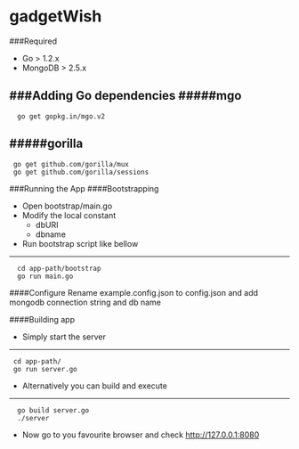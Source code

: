 gadgetWish
==========


###Required
* Go > 1.2.x
* MongoDB  > 2.5.x

###Adding Go dependencies
#####mgo
--------------
      go get gopkg.in/mgo.v2

#####gorilla
--------------
     go get github.com/gorilla/mux
     go get github.com/gorilla/sessions

###Running the App
####Bootstrapping
* Open bootstrap/main.go
* Modify the local constant
  * dbURI
  *  dbname
* Run bootstrap script like bellow
--------------
      cd app-path/bootstrap
      go run main.go

####Configure
Rename example.config.json to config.json and add mongodb connection string and db name

####Building app
* Simply start the server
--------------
     cd app-path/
     go run server.go
* Alternatively you can build and execute 
--------------
      go build server.go
      ./server
* Now go to you favourite browser and check http://127.0.0.1:8080
